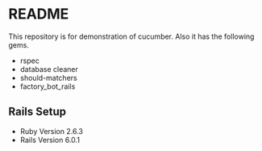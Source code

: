 # README

This repository is for demonstration of cucumber. Also it has the following gems.

* rspec
* database cleaner
* should-matchers
* factory_bot_rails

## Rails Setup

* Ruby Version 2.6.3
* Rails Version 6.0.1
